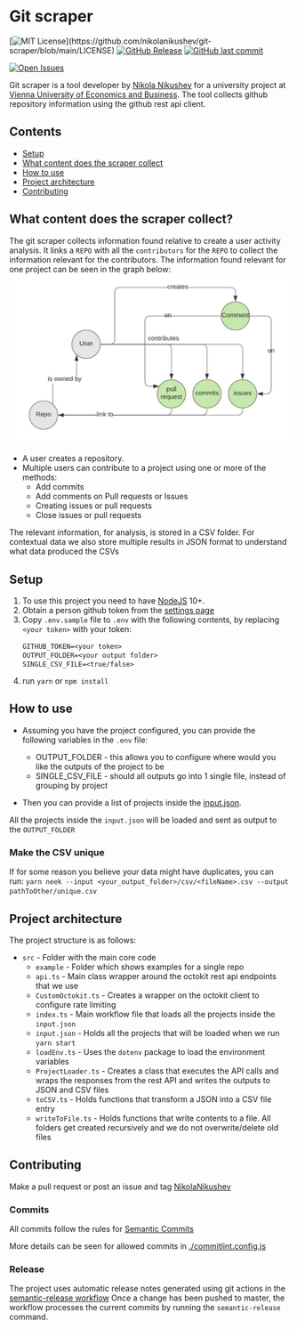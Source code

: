 # Git scraper 


[![MIT License](https://img.shields.io/apm/l/atomic-design-ui.svg?)](https://github.com/nikolanikushev/git-scraper/blob/main/LICENSE)
[![GitHub Release](https://img.shields.io/github/release/nikolanikushev/git-scraper.svg?style=flat)]()
[![GitHub last commit](https://img.shields.io/github/last-commit/nikolanikushev/git-scraper.svg?style=flat)]()

[![Open Issues][issues-image]][issues-url]

Git scraper is a tool developer by [Nikola Nikushev](https://github.com/nikolanikushev) for a university project at [Vienna University of Economics and Business](https://www.wu.ac.at/en/dpkm).
The tool collects github repository information using the github rest api client.
 
## Contents

* [Setup](#setup)
* [What content does the scraper collect](#what-content-does-the-scraper-collect)
* [How to use](#how-to-use)
* [Project architecture](#project-architecture)
* [Contributing](#contributing)

## What content does the scraper collect?
The git scraper collects information found relative to create a user activity analysis.
It links a `REPO` with all the `contributors` for the `REPO` to collect the information relevant for the contributors.
The information found relevant for one project can be seen in the graph below: 
![Contribution Graph](./docs/UserContributionGraph.jpg)
- A user creates a repository. 
- Multiple users can contribute to a project using one or more of the methods:
  - Add commits
  - Add comments on Pull requests or Issues
  - Creating issues or pull requests
  - Close issues or pull requests

The relevant information, for analysis, is stored in a CSV folder.
For contextual data we also store multiple results in JSON format to understand what data produced the CSVs

## Setup
1. To use this project you need to have [NodeJS](https://nodejs.org/en/) 10+.
1. Obtain a person github token from the [settings page](https://github.com/settings/tokens)
1. Copy `.env.sample` file  to `.env` with the following contents, by replacing `<your token>` with your token:
    ```
    GITHUB_TOKEN=<your token>
    OUTPUT_FOLDER=<your output folder>
    SINGLE_CSV_FILE=<true/false>
    ```
1.  run `yarn` or `npm install`

## How to use
- Assuming you have the project configured, you can provide the following variables in the `.env` file:
    - OUTPUT_FOLDER - this allows you to configure where would you like the outputs of the project to be
    - SINGLE_CSV_FILE - should all outputs go into 1 single file, instead of grouping by project

- Then you can provide a list of projects inside the [input.json](./src/input.json).

All the projects inside the `input.json` will be loaded and sent as output to the `OUTPUT_FOLDER`

### Make the CSV unique
If for some reason you believe your data might have duplicates, you can run:
`yarn neek --input <your_output_folder>/csv/<fileName>.csv --output pathToOther/unique.csv`

## Project architecture

The project structure is as follows:
- `src` - Folder with the main core code
    - `example` - Folder which shows examples for a single repo    
    - `api.ts` - Main class wrapper around the octokit rest api endpoints that we use    
    - `CustomOctokit.ts` - Creates a wrapper on the octokit client to configure rate limiting    
    - `index.ts` - Main workflow file that loads all the projects inside the `input.json`    
    - `input.json` - Holds all the projects that will be loaded when we run `yarn start`    
    - `loadEnv.ts` - Uses the `dotenv` package to load the environment variables    
    - `ProjectLoader.ts` - Creates a class that executes the API calls and wraps the responses from the rest API and writes the outputs to JSON and CSV files    
    - `toCSV.ts` - Holds functions that transform a JSON into a CSV file entry    
    - `writeToFile.ts` - Holds functions that write contents to a file. All folders get created recursively and we do not overwrite/delete old files     

## Contributing

Make a pull request or post an issue and tag [NikolaNikushev](https://github.com/nikolanikushev)

### Commits
All commits follow the rules for [Semantic Commits](https://www.conventionalcommits.org/en/v1.0.0/)

More details can be seen for allowed commits in [./commitlint.config.js](./commitlint.config.js)

### Release
The project uses automatic release notes generated using git actions in the [semantic-release workflow](./.github/workflows/semantic-release.yml)
Once a change has been pushed to master, the workflow processes the current commits by running the `semantic-release` command.
 
[project-url]: https://github.com/nikolanikushev/git-scraper
[package-url]: https://badge.fury.io/js/git-scraper
[issues-image]: https://img.shields.io/github/issues/nikolanikushev/git-scraper.svg?style=popout
[issues-url]: https://github.com/nikolanikushev/git-scraper/issues
